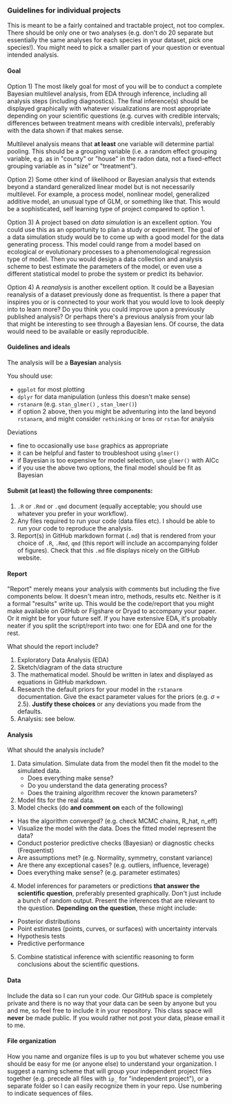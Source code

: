 ### Guidelines for individual projects
This is meant to be a fairly contained and tractable project, not too complex. There should be only one or two analyses (e.g. don't do 20 separate but essentially the same analyses for each species in your dataset, pick one species!). You might need to pick a smaller part of your question or eventual intended analysis.



#### Goal
Option 1) The most likely goal for most of you will be to conduct a complete Bayesian multilevel analysis, from EDA through inference, including all analysis steps (including diagnostics). The final inference(s) should be displayed graphically with whatever visualizations are most appropriate depending on your scientific questions (e.g. curves with credible intervals; differences between treatment means with credible intervals), preferably with the data shown if that makes sense.

Multilevel analysis means that **at least** one variable will determine partial pooling. This should be a grouping variable (i.e. a random effect grouping variable, e.g. as in "county" or "house" in the radon data, not a fixed-effect grouping variable as in "size" or "treatment").

Option 2) Some other kind of likelihood or Bayesian analysis that extends beyond a standard generalized linear model but is not necessarily multilevel. For example, a process model, nonlinear model, generalized additive model, an unusual type of GLM, or something like that. This would be a sophisticated, self learning type of project compared to option 1.

Option 3) A project based on *data simulation* is an excellent option. You could use this as an opportunity to plan a study or experiment. The goal of a data simulation study would be to come up with a good model for the data generating process. This model could range from a model based on ecological or evolutionary processes to a phenomenological regression type of model. Then you would design a data collection and analysis scheme to best estimate the parameters of the model, or even use a different statistical model to probe the system or predict its behavior.

Option 4) A *reanalysis* is another excellent option. It could be a Bayesian reanalysis of a dataset previously done as frequentist. Is there a paper that inspires you or is connected to your work that you would love to look deeply into to learn more? Do you think you could improve upon a previously published analysis? Or perhaps there's a previous analysis from your lab that might be interesting to see through a Bayesian lens. Of course, the data would need to be available or easily reproducible.



#### Guidelines and ideals
The analysis will be a **Bayesian** analysis

You should use:
* `ggplot` for most plotting
* `dplyr` for data manipulation (unless this doesn't make sense)
* `rstanarm` (e.g. `stan_glmer()` , `stan_lmer()`) 
* if option 2 above, then you might be adventuring into the land beyond `rstanarm`, and might consider `rethinking` or `brms` or `rstan` for analysis

Deviations
* fine to occasionally use `base` graphics as appropriate
* it can be helpful and faster to troubleshoot using `glmer()`
* if Bayesian is too expensive for model selection, use `glmer()` with AICc
* if you use the above two options, the final model should be fit as Bayesian



#### Submit (at least) the following three components:
1. `.R` or `.Rmd` or `.qmd` document (equally acceptable; you should use whatever you prefer in your workflow).
2. Any files required to run your code (data files etc). I should be able to run your code to reproduce the analysis.
3. Report(s) in GitHub markdown format (`.md`) that is rendered from your choice of `.R`, `.Rmd`, `qmd` (this report will include an accompanying folder of figures). Check that this `.md` file displays nicely on the GitHub website.



#### Report
"Report" merely means your analysis with comments but including the five components below. It doesn't mean intro, methods, results etc. Neither is it a formal "results" write up. This would be the code/report that you might make available on GitHub or Figshare or Dryad to accompany your paper. Or it might be for your future self. If you have extensive EDA, it's probably neater if you split the script/report into two: one for EDA and one for the rest.

What should the report include?
1. Exploratory Data Analysis (EDA)
2. Sketch/diagram of the data structure
3. The mathematical model. Should be written in latex and displayed as equations in GitHub markdown.
4. Research the default priors for your model in the `rstanarm` documentation. Give the exact parameter values for the priors (e.g. $\sigma$ = 2.5). **Justify these choices** or any deviations you made from the defaults.
5. Analysis: see below.




#### Analysis
What should the analysis include?

1. Data simulation. Simulate data from the model then fit the model to the simulated data.
   * Does everything make sense?
   * Do you understand the data generating process?
   * Does the training algorithm recover the known parameters?
2. Model fits for the real data.
3. Model checks (do **and comment on** each of the following)
  * Has the algorithm converged? (e.g. check MCMC chains, R_hat, n_eff)
  * Visualize the model with the data. Does the fitted model represent the data?
  * Conduct posterior predictive checks (Bayesian) or diagnostic checks (Frequentist)
  * Are assumptions met? (e.g. Normality, symmetry, constant variance)
  * Are there any exceptional cases? (e.g. outliers, influence, leverage)
  * Does everything make sense? (e.g. parameter estimates)
4. Model inferences for parameters or predictions **that answer the scientific question**, preferably presented graphically. Don't just include a bunch of random output. Present the inferences that are relevant to the question. **Depending on the question**, these might include:
  * Posterior distributions
  * Point estimates (points, curves, or surfaces) with uncertainty intervals
  * Hypothesis tests
  * Predictive performance
5. Combine statistical inference with scientific reasoning to form conclusions about the scientific questions.



#### Data
Include the data so I can run your code. Our GitHub space is completely private and there is no way that your data can be seen by anyone but you and me, so feel free to include it in your repository. This class space will **never** be made public. If you would rather not post your data, please email it to me.



#### File organization
How you name and organize files is up to you but whatever scheme you use should be easy for me (or anyone else) to understand your organization. I suggest a naming scheme that will group your independent project files together (e.g. precede all files with `ip_` for "independent project"), or a separate folder so I can easily recognize them in your repo. Use numbering to indicate sequences of files.
